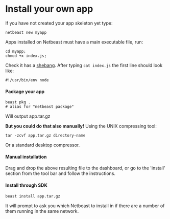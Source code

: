 # Install your own app

If you have not created your app skeleton yet type:

```
netbeast new myapp
```

Apps installed on Netbeast must have a main executable file, run:

```
cd myapp;
chmod +x index.js;
```

Check it has a <u>shebang</u>. After typing `cat index.js` the first line should look like:
```
#!/usr/bin/env node
```

#### Package your app
```
beast pkg .
# alias for "netbeast package"
```

Will output app.tar.gz

**But you could do that also manually!** Using the UNIX compressing tool:
```
tar -zcvf app.tar.gz directory-name
```
Or a standard desktop compressor.

#### Manual installation
Drag and drop the above resulting file to the dashboard, or go to the 'install' section from the tool bar and follow the instructions.

#### Install through SDK
```
beast install app.tar.gz
```
It will prompt to ask you which Netbeast to install in if there are a number of them running in the same network.

